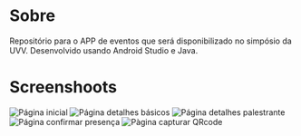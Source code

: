 # Sobre

Repositório para o APP de eventos que será disponibilizado no simpósio da UVV.
Desenvolvido usando Android Studio e Java.

# Screenshoots
![Página inicial](https://raw.githubusercontent.com/Corlobin/evento-app/master/_imagensapp/1_Pagina_Inicial.png)
![Página detalhes básicos](https://raw.githubusercontent.com/Corlobin/evento-app/master/_imagensapp/2_Detalhes_basicos.png)
![Página detalhes palestrante](https://raw.githubusercontent.com/Corlobin/evento-app/master/_imagensapp/3_Detalhes_palestrante.png)
![Página confirmar presença](https://raw.githubusercontent.com/Corlobin/evento-app/master/_imagensapp/4_Confirmar_presenca.png)
![Pàgina capturar QRcode](https://raw.githubusercontent.com/Corlobin/evento-app/master/_imagensapp/5_Capturar_qrcode.png)




